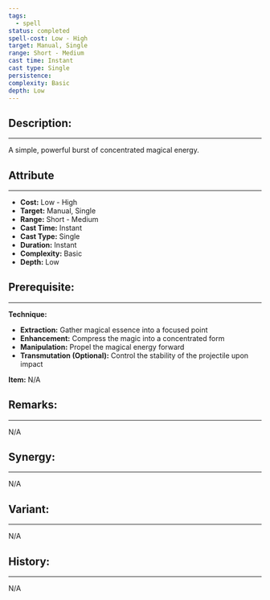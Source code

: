 ```yaml
---
tags:
  - spell
status: completed
spell-cost: Low - High
target: Manual, Single
range: Short - Medium
cast time: Instant
cast type: Single
persistence:
complexity: Basic
depth: Low
---
```

## Description:  
---  
A simple, powerful burst of concentrated magical energy.  
  
## Attribute  
___  
- __Cost:__ Low - High  
- __Target:__ Manual, Single  
- __Range:__ Short - Medium  
- __Cast Time:__ Instant  
- __Cast Type:__ Single  
- __Duration:__ Instant  
- __Complexity:__ Basic  
- __Depth:__ Low  
  
## Prerequisite:  
___  
  
__Technique:__  
- __Extraction:__ Gather magical essence into a focused point  
- __Enhancement:__ Compress the magic into a concentrated form  
- __Manipulation:__ Propel the magical energy forward  
- __Transmutation (Optional):__ Control the stability of the projectile upon impact  
  
__Item:__ N/A  
  
## Remarks:  
___  
N/A  
  
## Synergy:  
___  
N/A  
  
## Variant:  
___  
N/A  
  
## History:  
---  
N/A